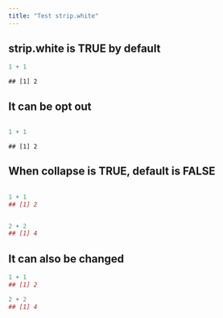 ```yaml
---
title: "Test strip.white"
---
```


## strip.white is TRUE by default


``` r
1 + 1
```

```
## [1] 2
```

## It can be opt out


``` r

1 + 1
```

```
## [1] 2
```

## When collapse is TRUE, default is FALSE


``` r

1 + 1
## [1] 2
```

``` r

2 + 2
## [1] 4
```

## It can also be changed


``` r
1 + 1
## [1] 2
```

``` r
2 + 2
## [1] 4
```

